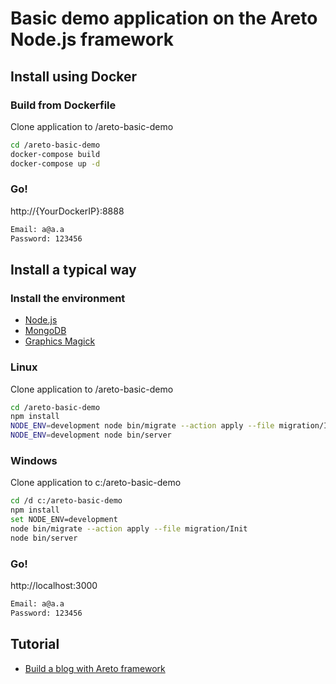 # Basic demo application on the Areto Node.js framework

## Install using Docker

### Build from Dockerfile
Clone application to /areto-basic-demo
```sh
cd /areto-basic-demo
docker-compose build
docker-compose up -d
```

### Go!
http://{YourDockerIP}:8888
```sh
Email: a@a.a
Password: 123456
```

## Install a typical way

### Install the environment
- [Node.js](https://nodejs.org)
- [MongoDB](https://www.mongodb.com)
- [Graphics Magick](http://www.graphicsmagick.org)

### Linux
Clone application to /areto-basic-demo
```sh
cd /areto-basic-demo
npm install
NODE_ENV=development node bin/migrate --action apply --file migration/Init
NODE_ENV=development node bin/server
```

### Windows
Clone application to c:/areto-basic-demo
```sh
cd /d c:/areto-basic-demo
npm install
set NODE_ENV=development
node bin/migrate --action apply --file migration/Init
node bin/server
```

### Go!
http://localhost:3000
```sh
Email: a@a.a
Password: 123456
```   

## Tutorial
- [Build a blog with Areto framework](http://nervebit.com/areto/blog/)

